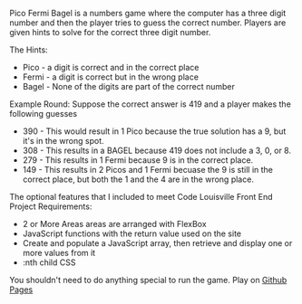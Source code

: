 Pico Fermi Bagel is a numbers game where the computer has a three digit number and then the player tries to guess the correct number. Players are given hints to solve for the correct three digit number. 

The Hints: 
* Pico - a digit is correct and in the correct place
* Fermi - a digit is correct but in the wrong place
* Bagel - None of the digits are part of the correct number

Example Round: Suppose the correct answer is 419 and a player makes the following guesses
* 390 - This would result in 1 Pico because the true solution has a 9, but it's in the wrong spot.
* 308 - This results in a BAGEL because 419 does not include a 3, 0, or 8.
* 279 - This results in 1 Fermi because 9 is in the correct place.
* 149 - This results in 2 Picos and 1 Fermi becuase the 9 is still in the correct place, but both the 1 and the 4 are in the wrong place. 


The optional features that I included to meet Code Louisville Front End Project Requirements: 
- 2 or More Areas areas are arranged with FlexBox
- JavaScript functions with the return value used on the site
- Create and populate a JavaScript array, then retrieve and display one or more values from it
- :nth child CSS  

You shouldn't need to do anything special to run the game. Play on [Github Pages](https://caseyjett.github.io/PicoFermiBagel/)